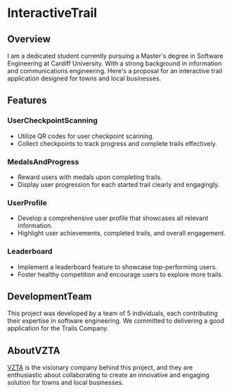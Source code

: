 # InteractiveTrail

## Overview
I am a dedicated student currently pursuing a Master's degree in Software Engineering at Cardiff University. With a strong background in information and communications engineering. Here's a proposal for an interactive trail application designed for towns and local businesses.

## Features

### UserCheckpointScanning
- Utilize QR codes for user checkpoint scanning.
- Collect checkpoints to track progress and complete trails effectively.

### MedalsAndProgress
- Reward users with medals upon completing trails.
- Display user progression for each started trail clearly and engagingly.

### UserProfile
- Develop a comprehensive user profile that showcases all relevant information.
- Highlight user achievements, completed trails, and overall engagement.

### Leaderboard
- Implement a leaderboard feature to showcase top-performing users.
- Foster healthy competition and encourage users to explore more trails.

## DevelopmentTeam
This project was developed by a team of 5 individuals, each contributing their expertise in software engineering. We committed to delivering a good application for the Trails Company.

## AboutVZTA
[VZTA](https://www.vzta.com/) is the visionary company behind this project, and they are enthusiastic about collaborating to create an innovative and engaging solution for towns and local businesses.


 
